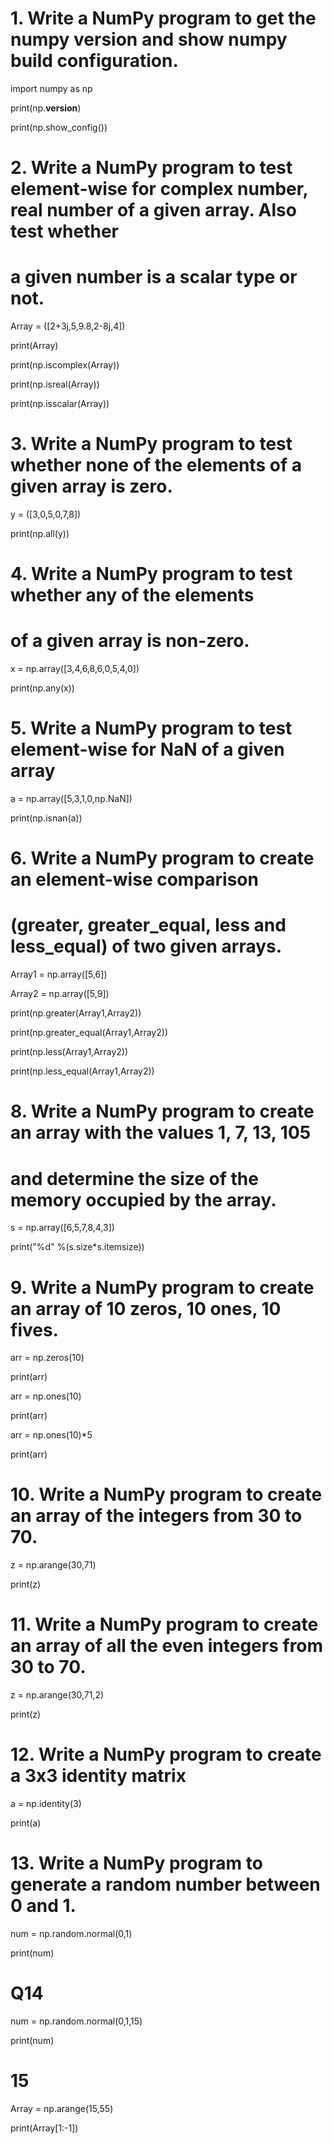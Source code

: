 # 1. Write a NumPy program to get the numpy version and show numpy build configuration.
import numpy as np

print(np.__version__)

print(np.show_config())


# 2. Write a NumPy program to test element-wise for complex number, real number of a given array. Also test whether
# a given number is a scalar type or not.

Array = ([2+3j,5,9.8,2-8j,4])

print(Array)

print(np.iscomplex(Array))

print(np.isreal(Array))

print(np.isscalar(Array))


# 3. Write a NumPy program to test whether none of the elements of a given array is zero.

y = ([3,0,5,0,7,8])

print(np.all(y))


# 4. Write a NumPy program to test whether any of the elements
# of a given array is non-zero.

x = np.array([3,4,6,8,6,0,5,4,0])

print(np.any(x))


# 5. Write a NumPy program to test element-wise for NaN of a given array

a = np.array([5,3,1,0,np.NaN])

print(np.isnan(a))


# 6. Write a NumPy program to create an element-wise comparison
# (greater, greater_equal, less and less_equal) of two given arrays.

Array1 = np.array([5,6])

Array2 = np.array([5,9])

print(np.greater(Array1,Array2))

print(np.greater_equal(Array1,Array2))

print(np.less(Array1,Array2))

print(np.less_equal(Array1,Array2))


# 8. Write a NumPy program to create an array with the values 1, 7, 13, 105
# and determine the size of the memory occupied by the array.

s = np.array([6,5,7,8,4,3])

print("%d" %(s.size*s.itemsize))


# 9. Write a NumPy program to create an array of 10 zeros, 10 ones, 10 fives.

arr = np.zeros(10)

print(arr)

arr = np.ones(10)

print(arr)

arr = np.ones(10)*5

print(arr)


# 10. Write a NumPy program to create an array of the integers from 30 to 70.

z = np.arange(30,71)

print(z)


# 11. Write a NumPy program to create an array of all the even integers from 30 to 70.

z = np.arange(30,71,2)

print(z)


# 12. Write a NumPy program to create a 3x3 identity matrix

a = np.identity(3)

print(a)


# 13. Write a NumPy program to generate a random number between 0 and 1.

num = np.random.normal(0,1)

print(num)


# Q14

num = np.random.normal(0,1,15)

print(num)


# 15

Array = np.arange(15,55)

print(Array[1:-1])












































